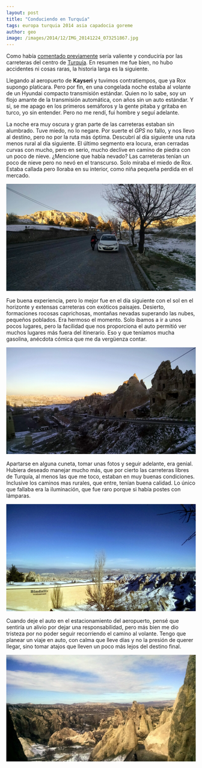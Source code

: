 ```yaml
---
layout: post
title: "Conduciendo en Turquía"
tags: europa turquia 2014 asia capadocia goreme
author: geo
image: /images/2014/12/IMG_20141224_073251867.jpg
---
```

Como había [comentado previamente](/capadocia-en-auto/) sería valiente y conduciría por las carreteras del centro de [Turquía](/tag/turquia). En resumen me fue bien, no hubo accidentes ni cosas raras, la historia larga es la siguiente. 

Llegando al aeropuerto de **Kayseri** y tuvimos contratiempos, que ya Rox supongo platicara. Pero por fin, en una congelada noche estaba al volante de un Hyundai compacto transmisión estándar. Quien no lo sabe, soy un flojo amante de la transmisión automática, con años sin un auto estándar. Y si, se me apago en los primeros semáforos y la gente pitaba y gritaba en turco, yo sin entender. Pero no me rendí, fui hombre y seguí adelante. 

La noche era muy oscura y gran parte de las carreteras estaban sin alumbrado. Tuve miedo, no lo negare. Por suerte el *GPS* no fallo, y nos llevo al destino, pero no por la ruta más óptima. Descubrí al día siguiente una ruta menos rural al día siguiente. El último segmento era locura, eran cerradas curvas con mucho, pero en serio, mucho declive en camino de piedra con un poco de nieve. ¿Mencione que había nevado? Las carreteras tenían un poco de nieve pero no nevó en el transcurso. Solo miraba el miedo de Rox. Estaba callada pero lloraba en su interior, como niña pequeña perdida en el mercado. 

![El auto en cuestión](/images/2014/12/IMG_20141224_073251867.jpg)

Fue buena experiencia, pero lo mejor fue en el día siguiente con el sol en el horizonte y extensas carreteras con exóticos paisajes. Desierto, formaciones rocosas caprichosas, montañas nevadas superando las nubes, pequeños poblados. Era hermoso el momento. Solo íbamos a ir a unos pocos lugares, pero la facilidad que nos proporciona el auto permitió ver muchos lugares más fuera del itinerario.  Eso y que teníamos mucha gasolina, anécdota cómica que me da vergüenza contar. 

![La carretera que baja a Goreme](/images/2014/12/IMG_20141224_073719002.jpg)

Apartarse en alguna cuneta, tomar unas fotos y seguir adelante, era genial. Hubiera deseado manejar mucho más, que por cierto las carreteras libres de Turquía, al menos las que me toco, estaban en muy buenas condiciones. Inclusive los caminos mas rurales, que entre, tenían buena calidad. Lo único que fallaba era la iluminación, que fue raro porque si había postes con lámparas. 

![La magnitud de Capadocia nevada](/images/2014/12/IMG_20141224_111555861.jpg)

Cuando deje el auto en el estacionamiento del aeropuerto, pensé que sentiría un alivio por dejar una responsabilidad, pero más bien me dio tristeza por no poder seguir recorriendo el camino al volante. Tengo que planear un viaje en auto, con calma que lleve días y no la presión de querer llegar, sino tomar atajos que lleven un poco más lejos del destino final. 

![Valles en Capadocia](/images/2014/12/IMG_20141224_122745168.jpg)
